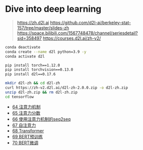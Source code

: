 # Dive into deep learning

> <https://zh.d2l.ai>
> <https://github.com/d2l-ai/berkeley-stat-157/tree/master/slides-zh>
> <https://space.bilibili.com/1567748478/channel/seriesdetail?sid=358497>
> <https://courses.d2l.ai/zh-v2/>

```sh
conda deactivate
conda create --name d2l python=3.9 -y
conda activate d2l
```

```sh
pip install torch==1.12.0
pip install torchvision==0.13.0
pip install d2l==0.17.6
```

```sh
mkdir d2l-zh && cd d2l-zh
curl https://zh-v2.d2l.ai/d2l-zh-2.0.0.zip -o d2l-zh.zip
unzip d2l-zh.zip && rm d2l-zh.zip
cd tensorflow
```

- [64 注意力机制](https://www.bilibili.com/video/BV1264y1i7R1/)
- [65 注意力分数](https://www.bilibili.com/video/BV1Tb4y167rb/)
- [66 使用注意力机制的seq2seq](https://www.bilibili.com/video/BV1v44y1C7Tg/)
- [67 自注意力](https://www.bilibili.com/video/BV19o4y1m7mo/)
- [68 Transformer](https://www.bilibili.com/video/BV1Kq4y1H7FL/)
- [69 BERT预训练](https://www.bilibili.com/video/BV1yU4y1E7Ns/)
- [70 BERT微调](https://www.bilibili.com/video/BV15L4y1v7ts/)
